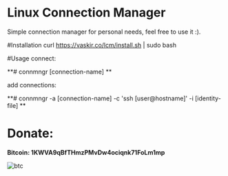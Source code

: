 # Linux Connection Manager
Simple connection manager for personal needs, feel free to use it :).

#Installation
curl https://vaskir.co/lcm/install.sh | sudo bash

#Usage
connect:

**#    connmngr [connection-name] **

add connections:

**#    connmngr -a [connection-name] -c 'ssh [user@hostname]' -i [identity-file] **


# Donate:

**Bitcoin: 1KWVA9qBfTHmzPMvDw4ociqnk71FoLm1mp**

![btc](http://i.imgur.com/FeRpxAb.png)
